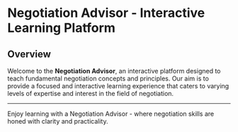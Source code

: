# Negotiation Advisor - Interactive Learning Platform

## Overview

Welcome to the **Negotiation Advisor**, an interactive platform designed to teach fundamental negotiation concepts and principles. Our aim is to provide a focused and interactive learning experience that caters to varying levels of expertise and interest in the field of negotiation.

---

Enjoy learning with a Negotiation Advisor - where negotiation skills are honed with clarity and practicality.
